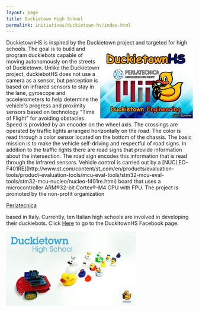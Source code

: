 ```yaml
---
layout: page
title: Duckietown High School
permalink: initiatives/duckietown-hs/index.html
---
```


<html>
  <body>
    <p> DuckietownHS is inspired by the Duckietown project and targeted for high schools. <img src='dthslogo.jpg' style="width:250px;height:196px;" align="right"/>
  The goal is to build and program duckiebots capable of moving autonomously on the streets of Duckietown. 
  Unlike the Duckietown project, duckiebotHS does not use a camera as a sensor, but perception is based on infrared sensors to stay in     the lane, gyroscope and accelerometers to help determine the vehicle's progress and proximity sensors based on technology "Time of       Flight" for avoiding obstacles. 
  Speed is provided by an encoder on the wheel axis. 
  The crossings are operated by traffic lights arranged horizontally on the road. The color is read through a color sensor located on the     bottom of the chassis. 
  The basic mission is to make the vehicle self-driving and respectful of road signs. 
  In addition to the traffic lights there are road signs that provide information about the intersection. The road sign encodes this       information that is read through the infrared sensors.
  Vehicle control is carried out by a [NUCLEO-F401RE](http://www.st.com/content/st_com/en/products/evaluation-tools/product-evaluation-tools/mcu-eval-tools/stm32-mcu-eval-tools/stm32-mcu-nucleo/nucleo-f401re.html) board that uses a microcontroller ARM®32-bit Cortex®-M4 CPU with FPU.
  The project is promoted by the non-profit organization <p><a href="http://www.perlatecnica.it">Perlatecnica</a></p> 
    based in Italy. Currently, ten Italian high schools are involved in developing their duckiebots. 
  Click <a href="https://www.facebook.com/duckietownhs">Here</a> to go to the DuckitownHS Facebook page.

</p>
</body>
</html>


  
  
<img src='dthslogo2.jpg'  width="350"/>  
  
